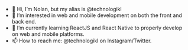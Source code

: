 - 👋 Hi, I’m Nolan, but my alias is @technologikl
- 👀 I’m interested in web and mobile development on both the front and back end.
- 🌱 I’m currently learning ReactJS and React Native to properly develop on web and mobile platforms.
- 📫 How to reach me: @technologikl on Instagram/Twitter.

<!---
technologikl/technologikl is a ✨ special ✨ repository because its `README.md` (this file) appears on your GitHub profile.
You can click the Preview link to take a look at your changes.
--->
